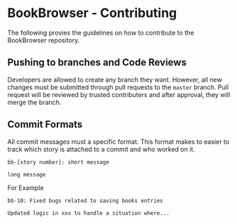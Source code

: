 # BookBrowser - Contributing

The following provies the guidelines on how to contribute to the BookBrowser repository.

## Pushing to branches and Code Reviews

Developers are allowed to create any branch they want. However, all new changes must be submitted through pull requests to the `master` branch. Pull request will be reviewed by trusted contributers and after approval, they will merge the branch.

## Commit Formats

All commit messages must a specific format. This format makes to easier to track which story is attached to a commit and who worked on it.

```
bb-[story number]: short message

long message
```

For Example

```
bb-10: Fixed bugs related to saving books entries

Updated logic in xxx to handle a situation where...
```
